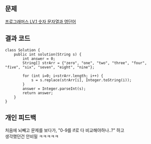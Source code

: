 ## 문제
[프로그래머스 LV.1 숫자 문자열과 영단어](https://school.programmers.co.kr/learn/courses/30/lessons/81301)

## 결과 코드
```
class Solution {
    public int solution(String s) {
        int answer = 0;
        String[] strArr = {"zero", "one", "two", "three", "four", "five", "six", "seven", "eight", "nine"};
        
        for (int i=0; i<strArr.length; i++) {
            s = s.replace(strArr[i], Integer.toString(i));
        }
        answer = Integer.parseInt(s);
        return answer;
    }
}
```

## 개인 피드백
처음에 뇌빼고 문제를 보다가, "0-9를 if로 다 비교해야하나..?" 하고  
생각했던건 안비밀 ㅋㅋㅋㅋㅋ  

